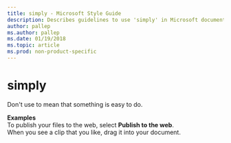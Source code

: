 ```yaml
---
title: simply - Microsoft Style Guide
description: Describes guidelines to use 'simply' in Microsoft documents, and provides alternate usage examples.
author: pallep
ms.author: pallep
ms.date: 01/19/2018
ms.topic: article
ms.prod: non-product-specific
---
```


# simply

Don't use to mean that something is easy to do. 

**Examples**  
To publish your files to the web, select **Publish to the web**.  
When you see a clip that you like, drag it into your document.  
